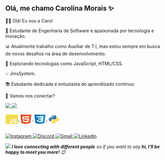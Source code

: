 ## Olá, me chamo Carolina Morais ✨

👩‍💻 Olá! Eu sou a Carol

🚀 Estudante de Engenharia de Software e apaixonada por tecnologia e inovação.

📊 Atualmente trabalho como Auxiliar de T.I, mas estou sempre em busca de novos desafios na área de desenvolvimento.

🌱 Explorando tecnologias como JavaScript, HTML/CSS.

💡 JmsSystem.

📚 Estudante dedicada e entusiasta do aprendizado contínuo.

💌 Vamos nos conectar? 


<!--
**Carolina-wp/Carolina-wp** is a ✨ _special_ ✨ repository because its `README.md` (this file) appears on your GitHub profile.

Here are some ideas to get you started:

-->


<div> 

<a href="https://github.com/Carolina-wp">
<img height="180cm" src="https://github-readme-stats.vercel.app/api?username=Carolina-wp&show_icons=true&theme=moltack&include_all_commits=true&count_private=true"/>
<img height="160cm" src="https://github-readme-stats.vercel.app/api/top-langs/?username=Carolina-wp&layout=compact&langs_count=16&theme=moltack"/>

</div>

<div style="display: inline_block"><br>
  <img align="center" alt="Rafa-Js" height="30" width="40" src="https://raw.githubusercontent.com/devicons/devicon/master/icons/javascript/javascript-plain.svg">
  <img align="center" alt="Rafa-HTML" height="30" width="40" src="https://raw.githubusercontent.com/devicons/devicon/master/icons/html5/html5-original.svg">
  <img align="center" alt="Rafa-CSS" height="30" width="40" src="https://raw.githubusercontent.com/devicons/devicon/master/icons/css3/css3-original.svg">
  <img align="center" alt="Rafa-Python" height="30" width="40" src="https://raw.githubusercontent.com/devicons/devicon/master/icons/python/python-original.svg">
 
</div>
  
  ##
 
<div> 
<a href="https://www.instagram.com/icarol.exe/" target="_blank">
  <img src="https://img.shields.io/badge/-Instagram-%23E4405F?style=for-the-badge&logo=instagram&logoColor=white" alt="Instagram">
</a>

<a href="https://discord.gg/3TdhMjyZ" target="_blank">
  <img src="https://img.shields.io/badge/Discord-7289DA?style=for-the-badge&logo=discord&logoColor=white" alt="Discord">
</a>

<a href="https://mail.google.com/mail/u/0/?hl=pt-BR#inbox" target="_blank">
  <img src="https://img.shields.io/badge/-Gmail-%23333?style=for-the-badge&logo=gmail&logoColor=white" alt="Gmail">
</a>

<a href="https://www.linkedin.com/in/carolina-morais-7913172b3/" target="_blank">
  <img src="https://img.shields.io/badge/-LinkedIn-%230077B5?style=for-the-badge&logo=linkedin&logoColor=white" alt="LinkedIn">
</a>


</div>

<img src="https://media.giphy.com/media/LnQjpWaON8nhr21vNW/giphy.gif" width="60"> <em><b>I love connecting with different people</b> so if you want to say <b>hi, I'll be happy to meet you more!</b> 😊</em>

